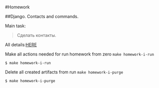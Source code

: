 #Homework

##Django. Contacts and commands.

Main task:
>Сделать контакты.

All details:[HERE](https://lms.ithillel.ua/groups/62de6dfc9aec6f42f8454737/homeworks/63435a1e29a0ef4b4054e19d)

Make all actions needed for run homework from zero `make homework-i-run`

```
$ make homework-i-run
```

Delete all created artifacts from run `make homework-i-purge`

```
$ make homework-i-purge
```
